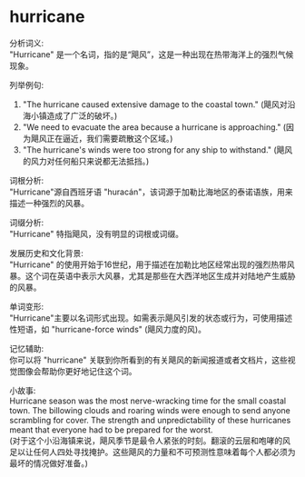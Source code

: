 # hurricane

分析词义:  
"Hurricane" 是一个名词，指的是“飓风”，这是一种出现在热带海洋上的强烈气候现象。

  

列举例句:

  

1.  "The hurricane caused extensive damage to the coastal town." (飓风对沿海小镇造成了广泛的破坏。)
2.  "We need to evacuate the area because a hurricane is approaching." (因为飓风正在逼近，我们需要疏散这个区域。)
3.  "The hurricane's winds were too strong for any ship to withstand." (飓风的风力对任何船只来说都无法抵挡。)

  

词根分析:  
"Hurricane"源自西班牙语 "huracán"，该词源于加勒比海地区的泰诺语族，用来描述一种强烈的风暴。

  

词缀分析:  
"Hurricane" 特指飓风，没有明显的词根或词缀。

  

发展历史和文化背景:  
"Hurricane" 的使用开始于16世纪，用于描述在加勒比地区经常出现的强烈热带风暴。这个词在英语中表示大风暴，尤其是那些在大西洋地区生成并对陆地产生威胁的风暴。

  

单词变形:  
"Hurricane"主要以名词形式出现。如需表示飓风引发的状态或行为，可使用描述性短语，如 "hurricane-force winds" (飓风力度的风)。

  

记忆辅助:  
你可以将 "hurricane" 关联到你所看到的有关飓风的新闻报道或者文档片，这些视觉图像会帮助你更好地记住这个词。

  

小故事:  
Hurricane season was the most nerve-wracking time for the small coastal town. The billowing clouds and roaring winds were enough to send anyone scrambling for cover. The strength and unpredictability of these hurricanes meant that everyone had to be prepared for the worst.  
(对于这个小沿海镇来说，飓风季节是最令人紧张的时刻。翻滚的云层和咆哮的风足以让任何人四处寻找掩护。这些飓风的力量和不可预测性意味着每个人都必须为最坏的情况做好准备。)
